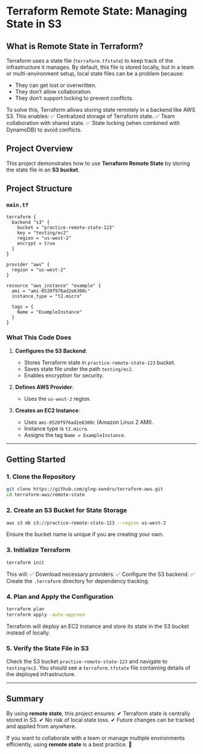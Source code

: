 # Terraform Remote State: Managing State in S3

## What is Remote State in Terraform?
Terraform uses a state file (`terraform.tfstate`) to keep track of the infrastructure it manages. By default, this file is stored locally, but in a team or multi-environment setup, local state files can be a problem because:
- They can get lost or overwritten.
- They don’t allow collaboration.
- They don’t support locking to prevent conflicts.

To solve this, Terraform allows storing state remotely in a backend like AWS S3. This enables:
✅ Centralized storage of Terraform state.
✅ Team collaboration with shared state.
✅ State locking (when combined with DynamoDB) to avoid conflicts.

## Project Overview
This project demonstrates how to use **Terraform Remote State** by storing the state file in an **S3 bucket**.

## Project Structure

### `main.tf`
```hcl
terraform {
  backend "s3" {
    bucket = "practice-remote-state-123"
    key = "testing/ec2"
    region = "us-west-2"
    encrypt = true
  }
}

provider "aws" {
  region = "us-west-2"
}

resource "aws_instance" "example" {
  ami = "ami-0520f976ad2e6300c"
  instance_type = "t2.micro"

  tags = {
    Name = "ExampleInstance"
  }
}
```
### What This Code Does
1. **Configures the S3 Backend**:
   - Stores Terraform state in `practice-remote-state-123` bucket.
   - Saves state file under the path `testing/ec2`.
   - Enables encryption for security.

2. **Defines AWS Provider**:
   - Uses the `us-west-2` region.

3. **Creates an EC2 Instance**:
   - Uses `ami-0520f976ad2e6300c` (Amazon Linux 2 AMI).
   - Instance type is `t2.micro`.
   - Assigns the tag `Name = ExampleInstance`.

---

## Getting Started
### 1. Clone the Repository
```sh
git clone https://github.com/glng-swndru/terraform-aws.git
cd terraform-aws/remote-state
```

### 2. Create an S3 Bucket for State Storage
```sh
aws s3 mb s3://practice-remote-state-123 --region us-west-2
```
Ensure the bucket name is unique if you are creating your own.

### 3. Initialize Terraform
```sh
terraform init
```
This will:
✅ Download necessary providers.
✅ Configure the S3 backend.
✅ Create the `.terraform` directory for dependency tracking.

### 4. Plan and Apply the Configuration
```sh
terraform plan
terraform apply -auto-approve
```
Terraform will deploy an EC2 instance and store its state in the S3 bucket instead of locally.

### 5. Verify the State File in S3
Check the S3 bucket `practice-remote-state-123` and navigate to `testing/ec2`. You should see a `terraform.tfstate` file containing details of the deployed infrastructure.

---

## Summary
By using **remote state**, this project ensures:
✔ Terraform state is centrally stored in S3.
✔ No risk of local state loss.
✔ Future changes can be tracked and applied from anywhere.

If you want to collaborate with a team or manage multiple environments efficiently, using **remote state** is a best practice. 🚀